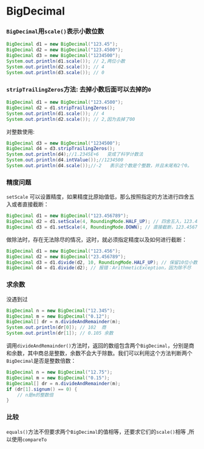 # BigDecimal

 ###  `BigDecimal`用`scale()`表示小数位数 

```java
BigDecimal d1 = new BigDecimal("123.45");
BigDecimal d2 = new BigDecimal("123.4500");
BigDecimal d3 = new BigDecimal("1234500");
System.out.println(d1.scale()); // 2,两位小数
System.out.println(d2.scale()); // 4
System.out.println(d3.scale()); // 0
```

### `stripTrailingZeros`方法:  去掉小数后面可以去掉的`0`

```java
BigDecimal d1 = new BigDecimal("123.4500");
BigDecimal d2 = d1.stripTrailingZeros();
System.out.println(d1.scale()); // 4
System.out.println(d2.scale()); // 2,因为去掉了00
```

对整数使用:

```java
BigDecimal d3 = new BigDecimal("1234500");
BigDecimal d4 = d3.stripTrailingZeros();
System.out.println(d4);//1.2345E+6   变成了科学计数法
System.out.println(d4.intValue());//1234500
System.out.println(d4.scale());//-2   表示这个数是个整数，并且末尾有2个0。
```

###  精度问题

 `setScale` 可以设置精度，如果精度比原始值低，那么按照指定的方法进行四舍五入或者直接截断： 

```java
BigDecimal d1 = new BigDecimal("123.456789");
BigDecimal d2 = d1.setScale(4, RoundingMode.HALF_UP); // 四舍五入，123.4568
BigDecimal d3 = d1.setScale(4, RoundingMode.DOWN); // 直接截断，123.4567
```

 做除法时，存在无法除尽的情况，这时，就必须指定精度以及如何进行截断： 

```java
BigDecimal d1 = new BigDecimal("123.456");
BigDecimal d2 = new BigDecimal("23.456789");
BigDecimal d3 = d1.divide(d2, 10, RoundingMode.HALF_UP); // 保留10位小数并四舍五入
BigDecimal d4 = d1.divide(d2); // 报错：ArithmeticException，因为除不尽
```



### 求余数

没遇到过

```java
BigDecimal n = new BigDecimal("12.345");
BigDecimal m = new BigDecimal("0.12");
BigDecimal[] dr = n.divideAndRemainder(m);
System.out.println(dr[0]); // 102  商  
System.out.println(dr[1]); // 0.105 余数
```

 调用`divideAndRemainder()`方法时，返回的数组包含两个`BigDecimal`，分别是商和余数，其中商总是整数，余数不会大于除数。我们可以利用这个方法判断两个`BigDecimal`是否是整数倍数： 

```java
BigDecimal n = new BigDecimal("12.75");
BigDecimal m = new BigDecimal("0.15");
BigDecimal[] dr = n.divideAndRemainder(m);
if (dr[1].signum() == 0) {
    // n是m的整数倍
}
```



### 比较

 `equals()`方法不但要求两个`BigDecimal`的值相等，还要求它们的`scale()`相等 ,所以使用`compareTo`